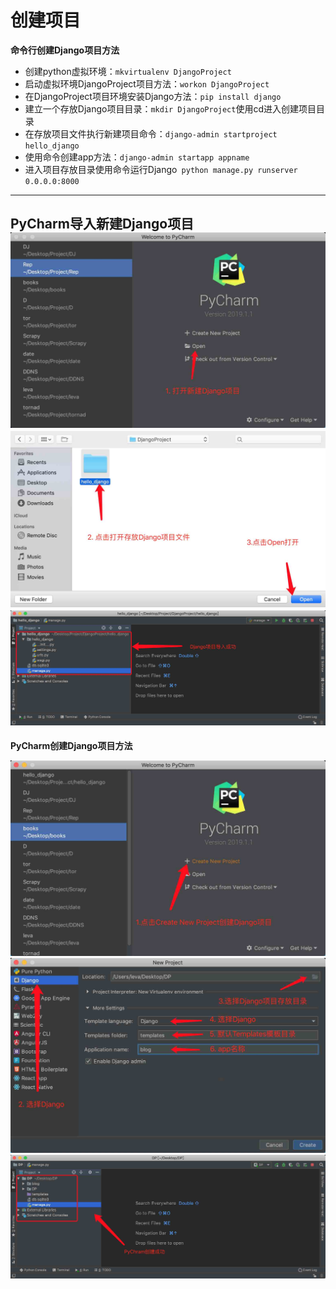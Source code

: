# 创建项目
**命令行创建Django项目方法**

* 创建python虚拟环境：`mkvirtualenv DjangoProject`
* 启动虚拟环境DjangoProject项目方法：`workon DjangoProject`   
* 在DjangoProject项目环境安装Django方法：`pip install django`
* 建立一个存放Django项目目录：`mkdir DjangoProject`使用cd进入创建项目目录
* 在存放项目文件执行新建项目命令：`django-admin startproject hello_django`
* 使用命令创建app方法：`django-admin startapp appname`
* 进入项目存放目录使用命令运行Django` python manage.py runserver 0.0.0.0:8000`
-----------------------------------------------------------------------
**PyCharm导入新建Django项目**
![Screenshot](img/CreateDjangoProject1.jpg)
![Screenshot](img/CreateDjangoProject2.jpg)
![Screenshot](img/CreateDjangoProject3.jpg)
-----------------------------------------------------------------------
**PyCharm创建Django项目方法**

![Screenshot](img/PyCharmCreateProject1.jpg)
![Screenshot](img/PyCharmCreateProject2.jpg)
![Screenshot](img/PyCharmCreateProject3.jpg)